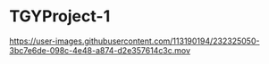 # TGYProject-1


https://user-images.githubusercontent.com/113190194/232325050-3bc7e6de-098c-4e48-a874-d2e357614c3c.mov

